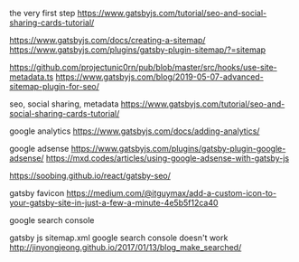 the very first step
https://www.gatsbyjs.com/tutorial/seo-and-social-sharing-cards-tutorial/

https://www.gatsbyjs.com/docs/creating-a-sitemap/
https://www.gatsbyjs.com/plugins/gatsby-plugin-sitemap/?=sitemap

https://github.com/projectunic0rn/pub/blob/master/src/hooks/use-site-metadata.ts
https://www.gatsbyjs.com/blog/2019-05-07-advanced-sitemap-plugin-for-seo/

seo, social sharing, metadata
https://www.gatsbyjs.com/tutorial/seo-and-social-sharing-cards-tutorial/

google analytics
https://www.gatsbyjs.com/docs/adding-analytics/


google adsense
https://www.gatsbyjs.com/plugins/gatsby-plugin-google-adsense/
https://mxd.codes/articles/using-google-adsense-with-gatsby-js

https://soobing.github.io/react/gatsby-seo/

gatsby favicon
https://medium.com/@itguymax/add-a-custom-icon-to-your-gatsby-site-in-just-a-few-a-minute-4e5b5f12ca40

google search console

gatsby js sitemap.xml google search console doesn't work
http://jinyongjeong.github.io/2017/01/13/blog_make_searched/
